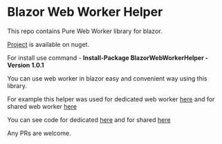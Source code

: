 # Blazor Web Worker Helper

This repo contains Pure Web Worker library for blazor.

[Project](https://www.nuget.org/packages/BlazorWebWorkerHelper/) is available on nuget.

For install use command - **Install-Package BlazorWebWorkerHelper -Version 1.0.1**

You can use web worker in blazor easy and convenient way using this library.


For example this helper was used for dedicated web worker [here](https://lupblazordemos.z13.web.core.windows.net/DedicatedWebWorkerPage)
and for shared web worker [here](https://lupblazordemos.z13.web.core.windows.net/SharedWebWorkerPage)


You can see code for dedicated [here](https://github.com/Lupusa87/LupusaBlazorProjects/blob/master/BlazorApp1/Pages/DedicatedWebWorkerPage.cshtml) and for shared [here](https://github.com/Lupusa87/LupusaBlazorProjects/blob/master/BlazorApp1/Pages/SharedWebWorkerPage.cshtml)

Any PRs are welcome.
